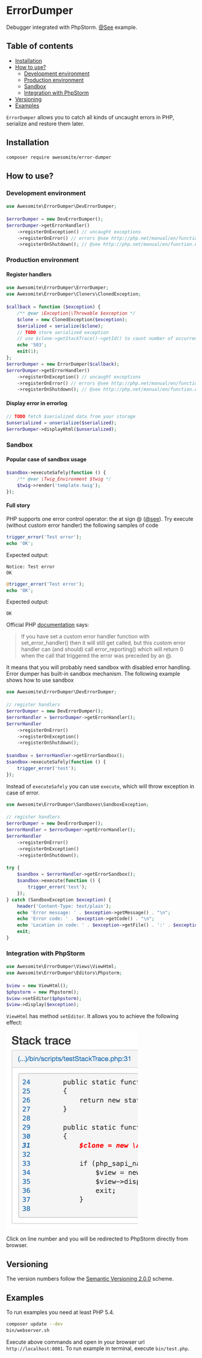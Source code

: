 # ErrorDumper

Debugger integrated with PhpStorm.
[@See](https://awesomite.github.io/error-dumper/examples/exception.html) example.

## Table of contents

* [Installation](#installation)
* [How to use?](#how-to-use)
  * [Development environment](#development-environment)
  * [Production environment](#production-environment)
  * [Sandbox](#sandbox)
  * [Integration with PhpStorm](#integration-with-phpstorm)
* [Versioning](#versioning)
* [Examples](#examples)

`ErrorDumper` allows you to catch all kinds of uncaught errors in PHP, serialize and restore them later.

## Installation

```bash
composer require awesomite/error-dumper
```

## How to use?

### Development environment

```php
use Awesomite\ErrorDumper\DevErrorDumper;

$errorDumper = new DevErrorDumper();
$errorDumper->getErrorHandler()
    ->registerOnException() // uncaught exceptions
    ->registerOnError() // errors @see http://php.net/manual/en/function.trigger-error.php
    ->registerOnShutdown(); // @see http://php.net/manual/en/function.error-get-last.php
```

### Production environment

#### Register handlers

```php
use Awesomite\ErrorDumper\ErrorDumper;
use Awesomite\ErrorDumper\Cloners\ClonedException;

$callback = function ($exception) {
    /** @var \Exception|\Throwable $exception */
    $clone = new ClonedException($exception);
    $serialized = serialize($clone);
    // TODO store serialized exception
    // use $clone->getStackTrace()->getId() to count number of occurrences similar errors
    echo '503';
    exit(1);
};
$errorDumper = new ErrorDumper($callback);
$errorDumper->getErrorHandler()
    ->registerOnException() // uncaught exceptions
    ->registerOnError() // errors @see http://php.net/manual/en/function.trigger-error.php
    ->registerOnShutdown(); // @see http://php.net/manual/en/function.error-get-last.php
```

#### Display error in errorlog

```php
// TODO fetch $serialized data from your storage
$unserialized = unserialize($serialized);
$errorDumper->displayHtml($unserialized);
```

### Sandbox

#### Popular case of sandbox usage

```php
$sandbox->executeSafely(function () {
    /** @var \Twig_Environment $twig */
    $twig->render('template.twig');
});
```

#### Full story

PHP supports one error control operator: the at sign @ 
([@see](http://php.net/manual/en/language.operators.errorcontrol.php)).
Try execute (without custom error handler) the following samples of code

```php
trigger_error('Test error');
echo 'OK';
```

Expected output:

```
Notice: Test error
OK
```

```php
@trigger_error('Test error');
echo 'OK';
```

Expected output:
```
OK
```

Official PHP [documentation](http://php.net/manual/en/language.operators.errorcontrol.php) says:

> If you have set a custom error handler function with set_error_handler() then it will still get called,
but this custom error handler can (and should) call error_reporting()
which will return 0 when the call that triggered the error was preceded by an @.

It means that you will probably need sandbox with disabled error handling.
Error dumper has built-in sandbox mechanism.
The following example shows how to use sandbox

```php
use Awesomite\ErrorDumper\DevErrorDumper;

// register handlers
$errorDumper = new DevErrorDumper();
$errorHandler = $errorDumper->getErrorHandler();
$errorHandler
    ->registerOnError()
    ->registerOnException()
    ->registerOnShutdown();
    
$sandbox = $errorHandler->getErrorSandbox();
$sandbox->executeSafely(function () {
    trigger_error('test');
});
```

Instead of `executeSafely` you can use `execute`, which will throw exception in case of error.

```php
use Awesomite\ErrorDumper\Sandboxes\SandboxException;

// register handlers
$errorDumper = new DevErrorDumper();
$errorHandler = $errorDumper->getErrorHandler();
$errorHandler
    ->registerOnError()
    ->registerOnException()
    ->registerOnShutdown();

try {
    $sandbox = $errorHandler->getErrorSandbox();
    $sandbox->execute(function () {
        trigger_error('test');
    });
} catch (SandboxException $exception) {
    header('Content-Type: text/plain');
    echo 'Error message: ' . $exception->getMessage() . "\n";
    echo 'Error code: ' . $exception->getCode() . "\n";
    echo 'Location in code: ' . $exception->getFile() . ':' . $exception->getLine();
    exit;
}
```

### Integration with PhpStorm

```php
use Awesomite\ErrorDumper\Views\ViewHtml;
use Awesomite\ErrorDumper\Editors\Phpstorm;

$view = new ViewHtml();
$phpstorm = new Phpstorm();
$view->setEditor($phpstorm);
$view->display($exception);
```

`ViewHtml` has method `setEditor`. It allows you to achieve the following effect:

![Links in stack trace](resources/links.png)

Click on line number and you will be redirected to PhpStorm directly from browser.

## Versioning

The version numbers follow the [Semantic Versioning 2.0.0](http://semver.org/) scheme.

## Examples

To run examples you need at least PHP 5.4.

```bash
composer update --dev
bin/webserver.sh
```

Execute above commands and open in your browser url `http://localhost:8001`.
To run example in terminal, execute `bin/test.php`.